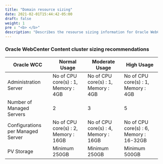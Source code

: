 ```yaml
---
title: "Domain resource sizing"
date: 2021-02-01T15:44:42-05:00
draft: false
weight: 1
pre : "<b> </b>"
description: "Describes the resourse sizing information for Oracle WebCenter Content domain setup on Kubernetes cluster."
---
```


### Oracle WebCenter Content cluster sizing recommendations
Oracle WCC | Normal Usage | Moderate Usage | High Usage
--- | --- | --- | ---
Administration Server | No of CPU core(s) : 1, Memory : 4GB | No of CPU core(s) : 1, Memory : 4GB | No of CPU core(s) : 1, Memory : 4GB
Number of Managed Servers | 2 | 3 | 5
Configurations per Managed Server | No of CPU core(s) : 2, Memory : 16GB | No of CPU core(s) : 4, Memory : 16GB | No of CPU core(s) : 6, Memory : 16-32GB
PV Storage | Minimum 250GB | Minimum 250GB | Minimum 500GB
